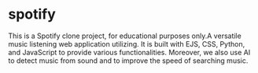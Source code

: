 # spotify

This is a Spotify clone project, for educational purposes only.A versatile music listening web application utilizing. It is built with EJS, CSS, Python, and JavaScript to provide various functionalities. Moreover, we also use AI to detect music from sound and to improve the speed of searching music.